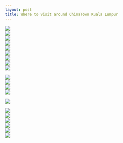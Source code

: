 ```yaml
---
layout: post
title: Where to visit around ChinaTown Kuala Lumpur
---
```

![](/images/e88a4769-5552-4482-a4cb-8944dbac49dc/img_3796.jpg)  
![](/images/e88a4769-5552-4482-a4cb-8944dbac49dc/img_3798.jpg)  
![](/images/e88a4769-5552-4482-a4cb-8944dbac49dc/img_3799.jpg)  
![](/images/e88a4769-5552-4482-a4cb-8944dbac49dc/img_3800.jpg)  
![](/images/e88a4769-5552-4482-a4cb-8944dbac49dc/img_3802.jpg)  
![](/images/e88a4769-5552-4482-a4cb-8944dbac49dc/img_3804.jpg)  
![](/images/e88a4769-5552-4482-a4cb-8944dbac49dc/img_3807.jpg)  
![](/images/e88a4769-5552-4482-a4cb-8944dbac49dc/img_3810.jpg)  
![](/images/e88a4769-5552-4482-a4cb-8944dbac49dc/img_3815.jpg)

  
![](/images/e88a4769-5552-4482-a4cb-8944dbac49dc/img_3818.jpg)  
![](/images/e88a4769-5552-4482-a4cb-8944dbac49dc/img_3821.jpg)  
![](/images/e88a4769-5552-4482-a4cb-8944dbac49dc/img_3823.jpg)  
![](/images/e88a4769-5552-4482-a4cb-8944dbac49dc/img_3826.jpg)  
  
![](/images/e88a4769-5552-4482-a4cb-8944dbac49dc/img_3829.jpg)  
  
![](/images/e88a4769-5552-4482-a4cb-8944dbac49dc/img_3834.jpg)  
![](/images/e88a4769-5552-4482-a4cb-8944dbac49dc/img_3835.jpg)  
![](/images/e88a4769-5552-4482-a4cb-8944dbac49dc/img_3841.jpg)  
![](/images/e88a4769-5552-4482-a4cb-8944dbac49dc/img_3847.jpg)  
![](/images/e88a4769-5552-4482-a4cb-8944dbac49dc/img_3854.jpg)  
![](/images/e88a4769-5552-4482-a4cb-8944dbac49dc/img_3894.jpg)